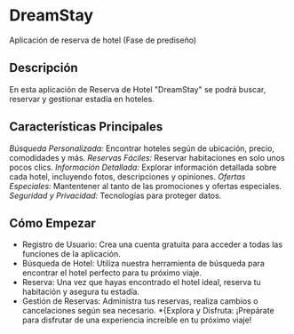 # DreamStay
Aplicación de reserva de hotel (Fase de prediseño)

## Descripción
En esta aplicación de Reserva de Hotel "DreamStay" se podrá buscar, reservar y gestionar estadía en hoteles.

## Características Principales
*Búsqueda Personalizada:* Encontrar hoteles según de ubicación, precio, comodidades y más.
*Reservas Fáciles:* Reservar habitaciones en solo unos pocos clics.
*Información Detallada:* Explorar información detallada sobre cada hotel, incluyendo fotos, descripciones y opiniones.
*Ofertas Especiales:* Mantentener al tanto de las promociones y ofertas especiales.
*Seguridad y Privacidad:* Tecnologías para proteger datos.

## Cómo Empezar
* Registro de Usuario: Crea una cuenta gratuita para acceder a todas las funciones de la aplicación.
* Búsqueda de Hotel: Utiliza nuestra herramienta de búsqueda para encontrar el hotel perfecto para tu próximo viaje.
* Reserva: Una vez que hayas encontrado el hotel ideal, reserva tu habitación y asegura tu estadía.
* Gestión de Reservas: Administra tus reservas, realiza cambios o cancelaciones según sea necesario.
*{Explora y Disfruta: ¡Prepárate para disfrutar de una experiencia increíble en tu próximo viaje!
